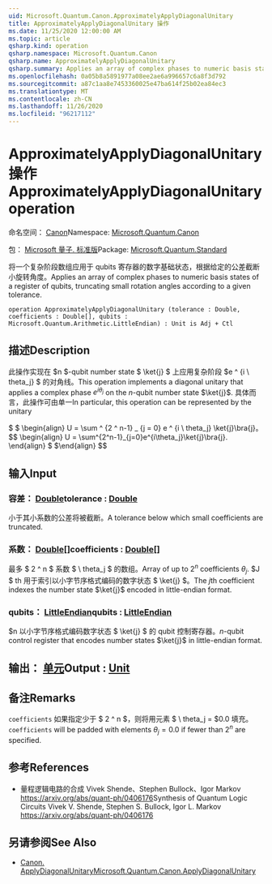 ```yaml
---
uid: Microsoft.Quantum.Canon.ApproximatelyApplyDiagonalUnitary
title: ApproximatelyApplyDiagonalUnitary 操作
ms.date: 11/25/2020 12:00:00 AM
ms.topic: article
qsharp.kind: operation
qsharp.namespace: Microsoft.Quantum.Canon
qsharp.name: ApproximatelyApplyDiagonalUnitary
qsharp.summary: Applies an array of complex phases to numeric basis states of a register of qubits, truncating small rotation angles according to a given tolerance.
ms.openlocfilehash: 0a05b8a5891977a08ee2ae6a996657c6a8f3d792
ms.sourcegitcommit: a87c1aa8e7453360025e47ba614f25b02ea84ec3
ms.translationtype: MT
ms.contentlocale: zh-CN
ms.lasthandoff: 11/26/2020
ms.locfileid: "96217112"
---
```

# <a name="approximatelyapplydiagonalunitary-operation"></a><span data-ttu-id="3aa06-102">ApproximatelyApplyDiagonalUnitary 操作</span><span class="sxs-lookup"><span data-stu-id="3aa06-102">ApproximatelyApplyDiagonalUnitary operation</span></span>

<span data-ttu-id="3aa06-103">命名空间： [Canon](xref:Microsoft.Quantum.Canon)</span><span class="sxs-lookup"><span data-stu-id="3aa06-103">Namespace: [Microsoft.Quantum.Canon](xref:Microsoft.Quantum.Canon)</span></span>

<span data-ttu-id="3aa06-104">包： [Microsoft 量子. 标准版](https://nuget.org/packages/Microsoft.Quantum.Standard)</span><span class="sxs-lookup"><span data-stu-id="3aa06-104">Package: [Microsoft.Quantum.Standard](https://nuget.org/packages/Microsoft.Quantum.Standard)</span></span>


<span data-ttu-id="3aa06-105">将一个复杂阶段数组应用于 qubits 寄存器的数字基础状态，根据给定的公差截断小旋转角度。</span><span class="sxs-lookup"><span data-stu-id="3aa06-105">Applies an array of complex phases to numeric basis states of a register of qubits, truncating small rotation angles according to a given tolerance.</span></span>

```qsharp
operation ApproximatelyApplyDiagonalUnitary (tolerance : Double, coefficients : Double[], qubits : Microsoft.Quantum.Arithmetic.LittleEndian) : Unit is Adj + Ctl
```


## <a name="description"></a><span data-ttu-id="3aa06-106">描述</span><span class="sxs-lookup"><span data-stu-id="3aa06-106">Description</span></span>

<span data-ttu-id="3aa06-107">此操作实现在 $n $-qubit number state $ \ket{j} $ 上应用复杂阶段 $e ^ {i \ theta_j} $ 的对角线。</span><span class="sxs-lookup"><span data-stu-id="3aa06-107">This operation implements a diagonal unitary that applies a complex phase $e^{i \theta_j}$ on the $n$-qubit number state $\ket{j}$.</span></span>
<span data-ttu-id="3aa06-108">具体而言，此操作可由单一</span><span class="sxs-lookup"><span data-stu-id="3aa06-108">In particular, this operation can be represented by the unitary</span></span>

<span data-ttu-id="3aa06-109">$ $ \begin{align} U = \sum ^ {2 ^ n-1} _ {j = 0} e ^ {i \ theta_j} \ket{j}\bra{j}。</span><span class="sxs-lookup"><span data-stu-id="3aa06-109">$$ \begin{align} U = \sum^{2^n-1}_{j=0}e^{i\theta_j}\ket{j}\bra{j}.</span></span>
<span data-ttu-id="3aa06-110">\end{align} $ $</span><span class="sxs-lookup"><span data-stu-id="3aa06-110">\end{align} $$</span></span>

## <a name="input"></a><span data-ttu-id="3aa06-111">输入</span><span class="sxs-lookup"><span data-stu-id="3aa06-111">Input</span></span>

### <a name="tolerance--double"></a><span data-ttu-id="3aa06-112">容差： [Double](xref:microsoft.quantum.lang-ref.double)</span><span class="sxs-lookup"><span data-stu-id="3aa06-112">tolerance : [Double](xref:microsoft.quantum.lang-ref.double)</span></span>

<span data-ttu-id="3aa06-113">小于其小系数的公差将被截断。</span><span class="sxs-lookup"><span data-stu-id="3aa06-113">A tolerance below which small coefficients are truncated.</span></span>


### <a name="coefficients--double"></a><span data-ttu-id="3aa06-114">系数： [Double](xref:microsoft.quantum.lang-ref.double)[]</span><span class="sxs-lookup"><span data-stu-id="3aa06-114">coefficients : [Double](xref:microsoft.quantum.lang-ref.double)[]</span></span>

<span data-ttu-id="3aa06-115">最多 $ 2 ^ n $ 系数 $ \ theta_j $ 的数组。</span><span class="sxs-lookup"><span data-stu-id="3aa06-115">Array of up to $2^n$ coefficients $\theta_j$.</span></span> <span data-ttu-id="3aa06-116">$J $ th 用于索引以小字节序格式编码的数字状态 $ \ket{j} $。</span><span class="sxs-lookup"><span data-stu-id="3aa06-116">The $j$th coefficient indexes the number state $\ket{j}$ encoded in little-endian format.</span></span>


### <a name="qubits--littleendian"></a><span data-ttu-id="3aa06-117">qubits： [LittleEndian](xref:Microsoft.Quantum.Arithmetic.LittleEndian)</span><span class="sxs-lookup"><span data-stu-id="3aa06-117">qubits : [LittleEndian](xref:Microsoft.Quantum.Arithmetic.LittleEndian)</span></span>

<span data-ttu-id="3aa06-118">$n 以小字节序格式编码数字状态 $ \ket{j} $ 的 qubit 控制寄存器。</span><span class="sxs-lookup"><span data-stu-id="3aa06-118">$n$-qubit control register that encodes number states $\ket{j}$ in little-endian format.</span></span>



## <a name="output--unit"></a><span data-ttu-id="3aa06-119">输出： [单元](xref:microsoft.quantum.lang-ref.unit)</span><span class="sxs-lookup"><span data-stu-id="3aa06-119">Output : [Unit](xref:microsoft.quantum.lang-ref.unit)</span></span>



## <a name="remarks"></a><span data-ttu-id="3aa06-120">备注</span><span class="sxs-lookup"><span data-stu-id="3aa06-120">Remarks</span></span>

<span data-ttu-id="3aa06-121">`coefficients` 如果指定少于 $ 2 ^ n $，则将用元素 $ \ theta_j = $0.0 填充。</span><span class="sxs-lookup"><span data-stu-id="3aa06-121">`coefficients` will be padded with elements $\theta_j = 0.0$ if fewer than $2^n$ are specified.</span></span>

## <a name="references"></a><span data-ttu-id="3aa06-122">参考</span><span class="sxs-lookup"><span data-stu-id="3aa06-122">References</span></span>

- <span data-ttu-id="3aa06-123">量程逻辑电路的合成 Vivek Shende、Stephen Bullock、Igor Markov https://arxiv.org/abs/quant-ph/0406176</span><span class="sxs-lookup"><span data-stu-id="3aa06-123">Synthesis of Quantum Logic Circuits Vivek V. Shende, Stephen S. Bullock, Igor L. Markov https://arxiv.org/abs/quant-ph/0406176</span></span>

## <a name="see-also"></a><span data-ttu-id="3aa06-124">另请参阅</span><span class="sxs-lookup"><span data-stu-id="3aa06-124">See Also</span></span>

- [<span data-ttu-id="3aa06-125">Canon. ApplyDiagonalUnitary</span><span class="sxs-lookup"><span data-stu-id="3aa06-125">Microsoft.Quantum.Canon.ApplyDiagonalUnitary</span></span>](xref:Microsoft.Quantum.Canon.ApplyDiagonalUnitary)